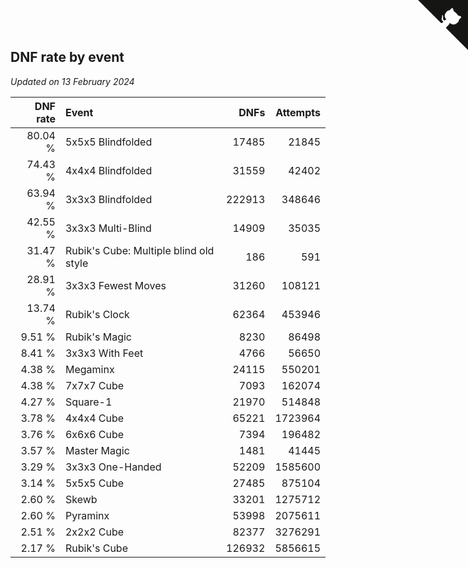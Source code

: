 ## DNF rate by event

*Updated on 13 February 2024*

| DNF rate | Event | DNFs | Attempts |
| ---: | :--- | ---: | ---: |
| 80.04 % | 5x5x5 Blindfolded | 17485 | 21845 |
| 74.43 % | 4x4x4 Blindfolded | 31559 | 42402 |
| 63.94 % | 3x3x3 Blindfolded | 222913 | 348646 |
| 42.55 % | 3x3x3 Multi-Blind | 14909 | 35035 |
| 31.47 % | Rubik's Cube: Multiple blind old style | 186 | 591 |
| 28.91 % | 3x3x3 Fewest Moves | 31260 | 108121 |
| 13.74 % | Rubik's Clock | 62364 | 453946 |
| 9.51 % | Rubik's Magic | 8230 | 86498 |
| 8.41 % | 3x3x3 With Feet | 4766 | 56650 |
| 4.38 % | Megaminx | 24115 | 550201 |
| 4.38 % | 7x7x7 Cube | 7093 | 162074 |
| 4.27 % | Square-1 | 21970 | 514848 |
| 3.78 % | 4x4x4 Cube | 65221 | 1723964 |
| 3.76 % | 6x6x6 Cube | 7394 | 196482 |
| 3.57 % | Master Magic | 1481 | 41445 |
| 3.29 % | 3x3x3 One-Handed | 52209 | 1585600 |
| 3.14 % | 5x5x5 Cube | 27485 | 875104 |
| 2.60 % | Skewb | 33201 | 1275712 |
| 2.60 % | Pyraminx | 53998 | 2075611 |
| 2.51 % | 2x2x2 Cube | 82377 | 3276291 |
| 2.17 % | Rubik's Cube | 126932 | 5856615 |


<a href="https://github.com/jonatanklosko/wca_statistics" class="github-corner" aria-label="View source on Github"><svg width="80" height="80" viewBox="0 0 250 250" style="fill:#151513; color:#fff; position: absolute; top: 0; border: 0; right: 0;" aria-hidden="true"><path d="M0,0 L115,115 L130,115 L142,142 L250,250 L250,0 Z"></path><path d="M128.3,109.0 C113.8,99.7 119.0,89.6 119.0,89.6 C122.0,82.7 120.5,78.6 120.5,78.6 C119.2,72.0 123.4,76.3 123.4,76.3 C127.3,80.9 125.5,87.3 125.5,87.3 C122.9,97.6 130.6,101.9 134.4,103.2" fill="currentColor" style="transform-origin: 130px 106px;" class="octo-arm"></path><path d="M115.0,115.0 C114.9,115.1 118.7,116.5 119.8,115.4 L133.7,101.6 C136.9,99.2 139.9,98.4 142.2,98.6 C133.8,88.0 127.5,74.4 143.8,58.0 C148.5,53.4 154.0,51.2 159.7,51.0 C160.3,49.4 163.2,43.6 171.4,40.1 C171.4,40.1 176.1,42.5 178.8,56.2 C183.1,58.6 187.2,61.8 190.9,65.4 C194.5,69.0 197.7,73.2 200.1,77.6 C213.8,80.2 216.3,84.9 216.3,84.9 C212.7,93.1 206.9,96.0 205.4,96.6 C205.1,102.4 203.0,107.8 198.3,112.5 C181.9,128.9 168.3,122.5 157.7,114.1 C157.9,116.9 156.7,120.9 152.7,124.9 L141.0,136.5 C139.8,137.7 141.6,141.9 141.8,141.8 Z" fill="currentColor" class="octo-body"></path></svg></a><style>.github-corner:hover .octo-arm{animation:octocat-wave 560ms ease-in-out}@keyframes octocat-wave{0%,100%{transform:rotate(0)}20%,60%{transform:rotate(-25deg)}40%,80%{transform:rotate(10deg)}}@media (max-width:500px){.github-corner:hover .octo-arm{animation:none}.github-corner .octo-arm{animation:octocat-wave 560ms ease-in-out}}</style>
